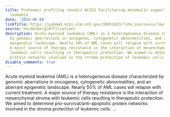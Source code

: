 ```yaml
---
title: Proteomic profiling reveals ACSS2 facilitating metabolic support in acute myeloid
  leukemia
date: '2024-06-08'
linkTitle: https://pubmed.ncbi.nlm.nih.gov/38851813/?utm_source=curl&utm_medium=rss&utm_campaign=pubmed-2&utm_content=1FakS-2QOkCT8HsMOQP1bCRQ4YzyumYOmxmF0moLsQ3dFB1E9V&fc=20220326224207&ff=20240609181219&v=2.18.0.post9+e462414
source: heidelberg[Affiliation]
description: Acute myeloid leukemia (AML) is a heterogeneous disease characterized
  by genomic aberrations in oncogenes, cytogenetic abnormalities, and an aberrant
  epigenetic landscape. Nearly 50% of AML cases will relapse with current treatment.
  A major source of therapy resistance is the interaction of mesenchymal stroma with
  leukemic cells resulting in therapeutic protection. We aimed to determine pro-survival/anti-apoptotic
  protein networks involved in the stroma protection of leukemic cells. ...
disable_comments: true
---
```

Acute myeloid leukemia (AML) is a heterogeneous disease characterized by genomic aberrations in oncogenes, cytogenetic abnormalities, and an aberrant epigenetic landscape. Nearly 50% of AML cases will relapse with current treatment. A major source of therapy resistance is the interaction of mesenchymal stroma with leukemic cells resulting in therapeutic protection. We aimed to determine pro-survival/anti-apoptotic protein networks involved in the stroma protection of leukemic cells. ...